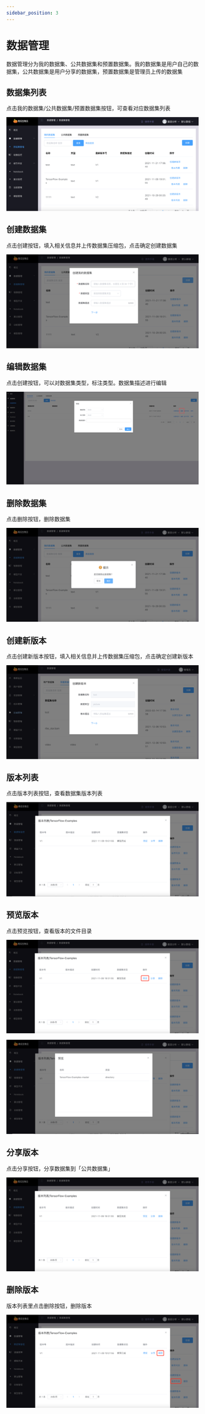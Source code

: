 ```yaml
---
sidebar_position: 3
---
```


# 数据管理

数据管理分为我的数据集、公共数据集和预置数据集。我的数据集是用户自己的数据集，公共数据集是用户分享的数据集，预置数据集是管理员上传的数据集

## 数据集列表

点击我的数据集/公共数据集/预置数据集按钮，可查看对应数据集列表

![image-20210804171353136](image/data-list.png)



## 创建数据集

点击创建按钮，填入相关信息并上传数据集压缩包，点击确定创建数据集

![image-20210804171434293](image/data-create.png)

## 编辑数据集

点击创建按钮，可以对数据集类型，标注类型。数据集描述进行编辑

![image-20210804145333579](image/data-edite.png)

## 删除数据集

点击删除按钮，删除数据集

![image-20210804171546453](image/data-delete.png)



## 创建新版本

点击创建新版本按钮，填入相关信息并上传数据集压缩包，点击确定创建新版本

![image-20210804171653163](../management/image/data-create-version.png)



## 版本列表

点击版本列表按钮，查看数据集版本列表

![image-20210804171743662](image/data-version-list.png)



## 预览版本

点击预览按钮，查看版本的文件目录

![image-20210804171907404](image/data-file-1.png)

![image-20210804171939025](image/data-file-2.png)



## 分享版本

点击分享按钮，分享数据集到「公共数据集」

![image-20210805093613759](../management/image/data-version-share.png)



## 删除版本

版本列表里点击删除按钮，删除版本

![image-20210804172020659](image/data-version-delete.png)



